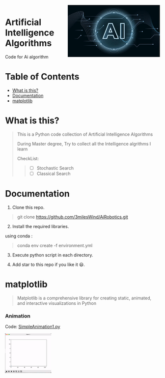 <img src="README.assets/Images.jpg" align="right" width="300" alt="header pic" />

# Artificial Intelligence Algorithms

Code for Ai algorithm 

# Table of Contents

* [What is this?](#What-is-this)
* [Documentation](#Documentation)
* [matplotlib](#matplotlib)

# What is this?

> This is a Python code collection of Artificial Intelligence Algorithms
>
> During Master degree, Try to collect all the Intelligence algrithms I learn
>
> CheckList:
>
> > - [ ]  Stochastic Search
> > - [ ]  Classical Search

# Documentation
1. Clone this repo.

> git clone https://github.com/3milesWind/AiRobotics.git

2. Install the required libraries.

using conda :

> conda env create -f environment.yml


3. Execute python script in each directory.

4. Add star to this repo if you like it :smiley:.

# matplotlib

> Matplotlib is a comprehensive library for creating static, animated, and interactive visualizations in Python

### Animation

Code: [SimpleAnimation1.py](matplotlib/SimpleAnimation1.py)

<img src="README.assets/Mathplotlib_animitation.gif" alt="Mathplotlib_animitation" style="zoom: 25%; float: left;" />



